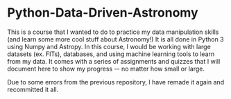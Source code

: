 ﻿# Python-Data-Driven-Astronomy
 
 
 This is a course that I wanted to do to practice my data manipulation skills (and learn some more cool stuff about Astronomy!) It is all done in Python 3 using Numpy and Astropy. In this course, I would be working with large datasets (ex. FITs), databases, and using machine learning tools to learn from my data. It comes with a series of assignments and quizzes that I will document here to show my progress -- no matter how small or large.
 
 Due to some errors from the previous repository, I have remade it again and recommitted it all.
